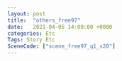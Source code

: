 ```yaml
---
layout: post
title:  "others_free97"
date:   2021-04-05 14:00:00 +0000
categories: Etc
Tags: Story Etc
SceneCode: ["scene_free97_q1_s20"]
---
```

